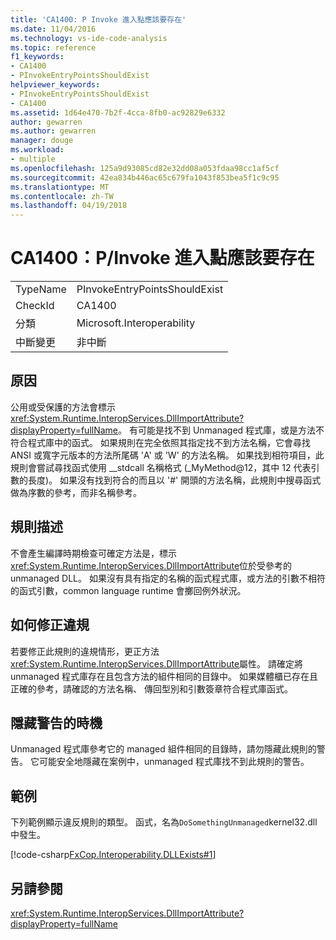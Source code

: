 ```yaml
---
title: 'CA1400: P Invoke 進入點應該要存在'
ms.date: 11/04/2016
ms.technology: vs-ide-code-analysis
ms.topic: reference
f1_keywords:
- CA1400
- PInvokeEntryPointsShouldExist
helpviewer_keywords:
- PInvokeEntryPointsShouldExist
- CA1400
ms.assetid: 1d64e470-7b2f-4cca-8fb0-ac92829e6332
author: gewarren
ms.author: gewarren
manager: douge
ms.workload:
- multiple
ms.openlocfilehash: 125a9d93085cd82e32dd08a053fdaa98cc1af5cf
ms.sourcegitcommit: 42ea834b446ac65c679fa1043f853bea5f1c9c95
ms.translationtype: MT
ms.contentlocale: zh-TW
ms.lasthandoff: 04/19/2018
---
```

# <a name="ca1400-pinvoke-entry-points-should-exist"></a>CA1400：P/Invoke 進入點應該要存在
|||
|-|-|
|TypeName|PInvokeEntryPointsShouldExist|
|CheckId|CA1400|
|分類|Microsoft.Interoperability|
|中斷變更|非中斷|

## <a name="cause"></a>原因
 公用或受保護的方法會標示<xref:System.Runtime.InteropServices.DllImportAttribute?displayProperty=fullName>。 有可能是找不到 Unmanaged 程式庫，或是方法不符合程式庫中的函式。 如果規則在完全依照其指定找不到方法名稱，它會尋找 ANSI 或寬字元版本的方法所尾碼 'A' 或 'W' 的方法名稱。 如果找到相符項目，此規則會嘗試尋找函式使用 __stdcall 名稱格式 (_MyMethod@12，其中 12 代表引數的長度)。 如果沒有找到符合的而且以 '#' 開頭的方法名稱，此規則中搜尋函式做為序數的參考，而非名稱參考。

## <a name="rule-description"></a>規則描述
 不會產生編譯時期檢查可確定方法是，標示<xref:System.Runtime.InteropServices.DllImportAttribute>位於受參考的 unmanaged DLL。 如果沒有具有指定的名稱的函式程式庫，或方法的引數不相符的函式引數，common language runtime 會擲回例外狀況。

## <a name="how-to-fix-violations"></a>如何修正違規
 若要修正此規則的違規情形，更正方法<xref:System.Runtime.InteropServices.DllImportAttribute>屬性。 請確定將 unmanaged 程式庫存在且包含方法的組件相同的目錄中。 如果媒體櫃已存在且正確的參考，請確認的方法名稱、 傳回型別和引數簽章符合程式庫函式。

## <a name="when-to-suppress-warnings"></a>隱藏警告的時機
 Unmanaged 程式庫參考它的 managed 組件相同的目錄時，請勿隱藏此規則的警告。 它可能安全地隱藏在案例中，unmanaged 程式庫找不到此規則的警告。

## <a name="example"></a>範例
 下列範例顯示違反規則的類型。 函式，名為`DoSomethingUnmanaged`kernel32.dll 中發生。

 [!code-csharp[FxCop.Interoperability.DLLExists#1](../code-quality/codesnippet/CSharp/ca1400-p-invoke-entry-points-should-exist_1.cs)]

## <a name="see-also"></a>另請參閱
 <xref:System.Runtime.InteropServices.DllImportAttribute?displayProperty=fullName>
